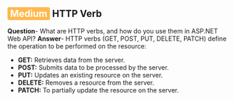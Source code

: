 ##  <span style="background-color:#ffb84d; color:white; padding:2px 6px; border-radius:4px;">Medium</span> HTTP Verb
**Question**- What are HTTP verbs, and how do you use them in ASP.NET Web API?
**Answer**- HTTP verbs (GET, POST, PUT, DELETE, PATCH) define the operation to be performed on the resource:
-   **GET:** Retrieves data from the server.
-   **POST:** Submits data to be processed by the server.
-   **PUT:** Updates an existing resource on the server.
-   **DELETE:** Removes a resource from the server.
-   **PATCH:** To partially update the resource on the server.
